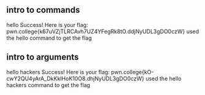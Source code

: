 ## intro to commands
hello
Success! Here is your flag:
pwn.college{k67uVZjTLRCAvh7UZ4YFegRk8tO.ddjNyUDL3gDO0czW}
used the hello command to get the flag
## intro to arguments
hello hackers
Success! Here is your flag:
pwn.college{kO-cwY2QU4yArA_DkKkIHoK10O8.dhjNyUDL3gDO0czW}
used the hello hackers command to get the flag
